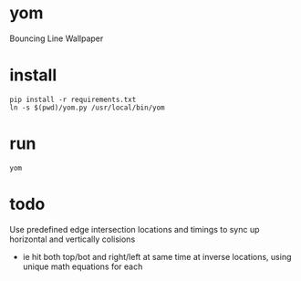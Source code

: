 # yom
Bouncing Line Wallpaper

# install
```
pip install -r requirements.txt
ln -s $(pwd)/yom.py /usr/local/bin/yom
```

# run
```
yom
```

# todo
Use predefined edge intersection locations and timings to sync up horizontal and vertically colisions 
  - ie hit both top/bot and right/left at same time at inverse locations, using unique math equations for each
